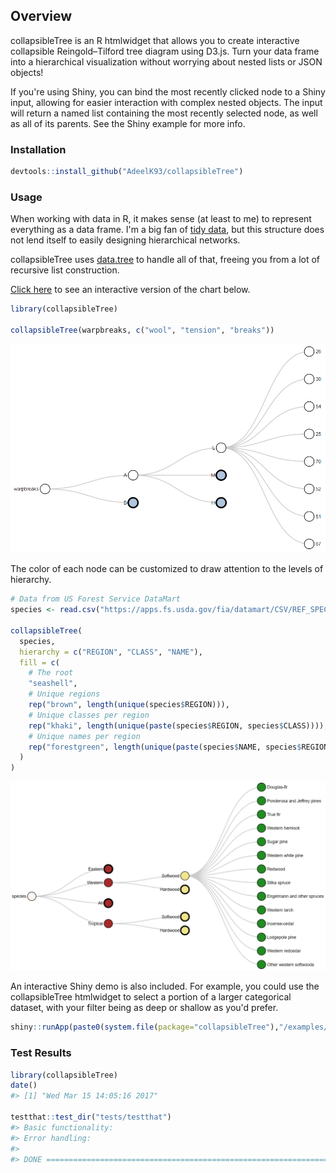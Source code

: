 <!-- README.md is generated from README.Rmd. Please edit that file -->
Overview
--------

collapsibleTree is an R htmlwidget that allows you to create interactive collapsible Reingold–Tilford tree diagram using D3.js. Turn your data frame into a hierarchical visualization without worrying about nested lists or JSON objects!

If you're using Shiny, you can bind the most recently clicked node to a Shiny input, allowing for easier interaction with complex nested objects. The input will return a named list containing the most recently selected node, as well as all of its parents. See the Shiny example for more info.

### Installation

``` r
devtools::install_github("AdeelK93/collapsibleTree")
```

### Usage

When working with data in R, it makes sense (at least to me) to represent everything as a data frame. I'm a big fan of [tidy data](https://cran.r-project.org/web/packages/tidyr/vignettes/tidy-data.html), but this structure does not lend itself to easily designing hierarchical networks.

collapsibleTree uses [data.tree](https://cran.r-project.org/web/packages/data.tree/vignettes/data.tree.html) to handle all of that, freeing you from a lot of recursive list construction.

[Click here](https://adeelk93.github.io/collapsibleTree/) to see an interactive version of the chart below.

``` r
library(collapsibleTree)

collapsibleTree(warpbreaks, c("wool", "tension", "breaks"))
```

[![Collapsible Tree](README-example-1.PNG)](https://adeelk93.github.io/collapsibleTree/)

The color of each node can be customized to draw attention to the levels of hierarchy.

``` r
# Data from US Forest Service DataMart
species <- read.csv("https://apps.fs.usda.gov/fia/datamart/CSV/REF_SPECIES_GROUP.csv")

collapsibleTree(
  species,
  hierarchy = c("REGION", "CLASS", "NAME"), 
  fill = c(
    # The root
    "seashell",
    # Unique regions
    rep("brown", length(unique(species$REGION))),
    # Unique classes per region
    rep("khaki", length(unique(paste(species$REGION, species$CLASS)))),
    # Unique names per region
    rep("forestgreen", length(unique(paste(species$NAME, species$REGION))))
  )
)
```

[![Collapsible Tree Colored](README-example-2.PNG)](https://adeelk93.github.io/collapsibleTree/)

An interactive Shiny demo is also included. For example, you could use the collapsibleTree htmlwidget to select a portion of a larger categorical dataset, with your filter being as deep or shallow as you'd prefer.

``` r
shiny::runApp(paste0(system.file(package="collapsibleTree"),"/examples/02shiny"))
```

### Test Results

``` r
library(collapsibleTree)
date()
#> [1] "Wed Mar 15 14:05:16 2017"

testthat::test_dir("tests/testthat")
#> Basic functionality: 
#> Error handling: 
#> 
#> DONE ======================================================================
```
